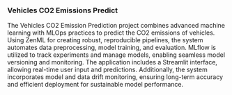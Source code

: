 ### Vehicles CO2 Emissions Predict
The Vehicles CO2 Emission Prediction project combines advanced machine learning with MLOps practices to predict the CO2 emissions of vehicles. Using ZenML for creating robust, reproducible pipelines, the system automates data preprocessing, model training, and evaluation. MLflow is utilized to track experiments and manage models, enabling seamless model versioning and monitoring. The application includes a Streamlit interface, allowing real-time user input and predictions. Additionally, the system incorporates model and data drift monitoring, ensuring long-term accuracy and efficient deployment for sustainable model performance.
